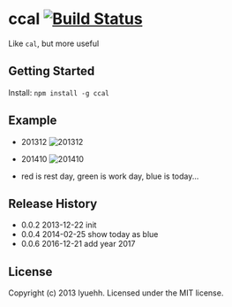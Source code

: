 # ccal [![Build Status](https://secure.travis-ci.org/lyuehh/ccal.png?branch=master)](http://travis-ci.org/lyuehh/ccal)

Like `cal`, but more useful

## Getting Started
Install: `npm install -g ccal`

## Example

* 201312
![201312](https://raw.github.com/lyuehh/ccal/master/screenshot/201312.png)

* 201410
![201410](https://raw.github.com/lyuehh/ccal/master/screenshot/201410.png)

* red is rest day, green is work day, blue is today...

## Release History

* 0.0.2 2013-12-22 init
* 0.0.4 2014-02-25 show today as blue
* 0.0.6 2016-12-21 add year 2017

## License
Copyright (c) 2013 lyuehh. Licensed under the MIT license.
